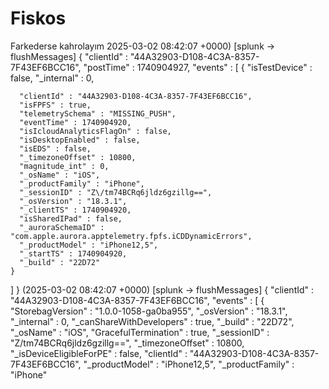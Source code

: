 # Fiskos
Farkederse kahrolayım
2025-03-02 08:42:07 +0000) [splunk -> flushMessages] {
  "clientId" : "44A32903-D108-4C3A-8357-7F43EF6BCC16",
  "postTime" : 1740904927,
  "events" : [
    {
      "isTestDevice" : false,
      "_internal" : 0,

      
      "clientId" : "44A32903-D108-4C3A-8357-7F43EF6BCC16",
      "isFPFS" : true,
      "telemetrySchema" : "MISSING_PUSH",
      "eventTime" : 1740904920,
      "isIcloudAnalyticsFlagOn" : false,
      "isDesktopEnabled" : false,
      "isEDS" : false,
      "_timezoneOffset" : 10800,
      "magnitude_int" : 0,
      "_osName" : "iOS",
      "_productFamily" : "iPhone",
      "_sessionID" : "Z\/tm74BCRq6jldz6gzillg==",
      "_osVersion" : "18.3.1",
      "_clientTS" : 1740904920,
      "isSharedIPad" : false,
      "_auroraSchemaID" : "com.apple.aurora.apptelemetry.fpfs.iCDDynamicErrors",
      "_productModel" : "iPhone12,5",
      "_startTS" : 1740904920,
      "_build" : "22D72"
    }
  ]
}
(2025-03-02 08:42:07 +0000) [splunk -> flushMessages] {
  "clientId" : "44A32903-D108-4C3A-8357-7F43EF6BCC16",
  "events" : [
    {
      "StorebagVersion" : "1.0.0-1058-ga0ba955",
      "_osVersion" : "18.3.1",
      "_internal" : 0,
      "_canShareWithDevelopers" : true,
      "_build" : "22D72",
      "_osName" : "iOS",
      "GracefulTermination" : true,
      "_sessionID" : "Z\/tm74BCRq6jldz6gzillg==",
      "_timezoneOffset" : 10800,
      "_isDeviceEligibleForPE" : false,
      "clientId" : "44A32903-D108-4C3A-8357-7F43EF6BCC16",
      "_productModel" : "iPhone12,5",
      "_productFamily" : "iPhone"
      
